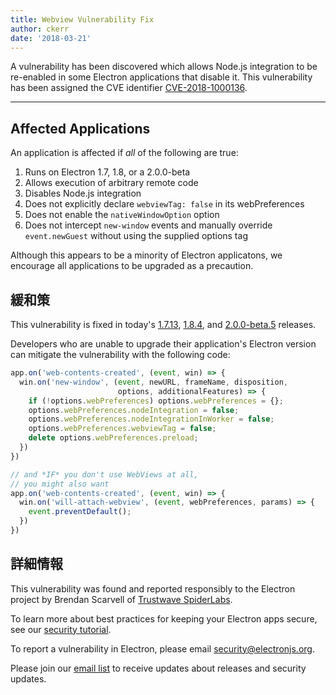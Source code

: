 ```yaml
---
title: Webview Vulnerability Fix
author: ckerr
date: '2018-03-21'
---
```


A vulnerability has been discovered which allows Node.js integration to be re-enabled in some Electron applications that disable it. This vulnerability has been assigned the CVE identifier [CVE-2018-1000136](https://cve.mitre.org/cgi-bin/cvename.cgi?name=CVE-2018-1000136).

---

## Affected Applications

An application is affected if *all* of the following are true:

 1. Runs on Electron 1.7, 1.8, or a 2.0.0-beta
 2. Allows execution of arbitrary remote code
 3. Disables Node.js integration
 4. Does not explicitly declare `webviewTag: false` in its webPreferences
 5. Does not enable the `nativeWindowOption` option
 6. Does not intercept `new-window` events and manually override `event.newGuest` without using the supplied options tag

Although this appears to be a minority of Electron applicatons, we encourage all applications to be upgraded as a precaution.

## 緩和策

This vulnerability is fixed in today's [1.7.13](https://github.com/electron/electron/releases/tag/v1.7.13), [1.8.4](https://github.com/electron/electron/releases/tag/v1.8.4), and [2.0.0-beta.5](https://github.com/electron/electron/releases/tag/v2.0.0-beta.5) releases.

Developers who are unable to upgrade their application's Electron version can mitigate the vulnerability with the following code:

```js
app.on('web-contents-created', (event, win) => {
  win.on('new-window', (event, newURL, frameName, disposition,
                        options, additionalFeatures) => {
    if (!options.webPreferences) options.webPreferences = {};
    options.webPreferences.nodeIntegration = false;
    options.webPreferences.nodeIntegrationInWorker = false;
    options.webPreferences.webviewTag = false;
    delete options.webPreferences.preload;
  })
})

// and *IF* you don't use WebViews at all,
// you might also want
app.on('web-contents-created', (event, win) => {
  win.on('will-attach-webview', (event, webPreferences, params) => {
    event.preventDefault();
  })
})
```

## 詳細情報

This vulnerability was found and reported responsibly to the Electron project by Brendan Scarvell of [Trustwave SpiderLabs](https://www.trustwave.com/Company/SpiderLabs/).

To learn more about best practices for keeping your Electron apps secure, see our [security tutorial](https://electronjs.org/docs/tutorial/security).

To report a vulnerability in Electron, please email security@electronjs.org.

Please join our [email list](https://groups.google.com/forum/#!forum/electronjs) to receive updates about releases and security updates.

